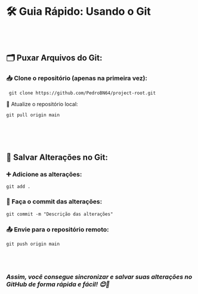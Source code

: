 # 🛠️ Guia Rápido: Usando o Git
<br><br>
## 🗂️ Puxar Arquivos do Git:

### 📥 Clone o repositório (apenas na primeira vez):

```  git clone https://github.com/PedroBN64/project-root.git ```

🔄 Atualize o repositório local:

``` git pull origin main ``` 

<br>
<br>
<br>



## 💾 Salvar Alterações no Git:
### ➕ Adicione as alterações:

``` git add . ```
### 📝 Faça o commit das alterações:

``` git commit -m "Descrição das alterações" ``` 
### 📤 Envie para o repositório remoto:

``` git push origin main ```

<br><br>

### *Assim, você consegue sincronizar e salvar suas alterações no GitHub de forma rápida e fácil! 😊🚀*